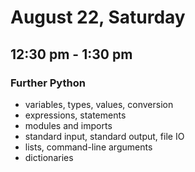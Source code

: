 August 22, Saturday
===================
12:30 pm - 1:30 pm
-----------------

### Further Python

- variables, types, values, conversion
- expressions, statements
- modules and imports
- standard input, standard output, file IO
- lists, command-line arguments
- dictionaries
